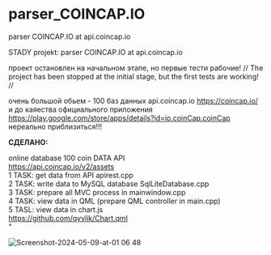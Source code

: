 # parser_COINCAP.IO
parser COINCAP.IO at api.coincap.io


STADY projekt: parser COINCAP.IO at api.coincap.io

проект остановлен на начальном этапе, но первые тести рабочие! // The project has been stopped at the initial stage, but the first tests are working! //

очень большой обьем - 100 баз данных api.coincap.io https://coincap.io/
и до каяества официального приложения https://play.google.com/store/apps/details?id=io.coinCap.coinCap
нереально  приблизиться!!!

**СДЕЛАНО:**

<div>online database 100 coin DATA API<br>
                            <a href=https://api.coincap.io/v2/assets>https://api.coincap.io/v2/assets</a><br>
                            1 TASK: get data from API apirest.cpp<br>
                            2 TASK: write data to MySQL database SqlLiteDatabase.cpp<br>
                            3 TASK: prepare all MVC process in mainwindow.cpp<br>
                            4 TASK: view data in QML (prepare QML controller in main.cpp)<br>
                            5 TASL: view data in chart.js<br>
                            <a href=https://github.com/qyvlik/Chart.qml>https://github.com/qyvlik/Chart.qml</a><br>
                            </div>"

![Screenshot-2024-05-09-at-01 06 48](https://github.com/dmytra/parser_COINCAP.IO/assets/105235692/806db9d0-8fae-49ac-baf7-8ab3daef670a)
